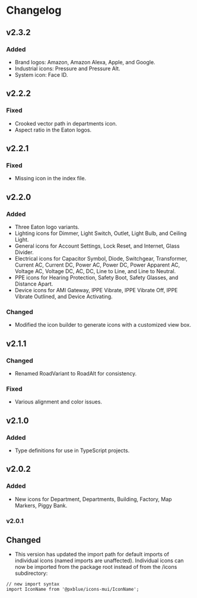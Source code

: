 # Changelog

## v2.3.2

### Added

-   Brand logos: Amazon, Amazon Alexa, Apple, and Google.
-   Industrial icons: Pressure and Pressure Alt.
-   System icon: Face ID.

## v2.2.2

### Fixed

-   Crooked vector path in departments icon.
-   Aspect ratio in the Eaton logos.

## v2.2.1

### Fixed

-   Missing icon in the index file.

## v2.2.0

### Added

-   Three Eaton logo variants.
-   Lighting icons for Dimmer, Light Switch, Outlet, Light Bulb, and Ceiling Light.
-   General icons for Account Settings, Lock Reset, and Internet, Glass Divider.
-   Electrical icons for Capacitor Symbol, Diode, Switchgear, Transformer, Current AC, Current DC, Power AC, Power DC, Power Apparent AC, Voltage AC, Voltage DC, AC, DC, Line to Line, and Line to Neutral.
-   PPE icons for Hearing Protection, Safety Boot, Safety Glasses, and Distance Apart.
-   Device icons for AMI Gateway, IPPE Vibrate, IPPE Vibrate Off, IPPE Vibrate Outlined, and Device Activating.

### Changed

-   Modified the icon builder to generate icons with a customized view box.

## v2.1.1

###  Changed 

-   Renamed RoadVariant to RoadAlt for consistency.

### Fixed 

-   Various alignment and color issues.

## v2.1.0

### Added

-   Type definitions for use in TypeScript projects.

## v2.0.2

### Added 

-   New icons for Department, Departments, Building, Factory, Map Markers, Piggy Bank.

### v2.0.1

## Changed

-   This version has updated the import path for default imports of individual icons (named imports are unaffected). Individual icons can now be imported from the package root instead of from the /icons subdirectory:

```tsx
// new import syntax
import IconName from '@pxblue/icons-mui/IconName';
```
